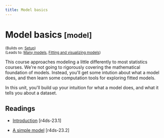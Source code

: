```yaml
---
title: Model basics
---
```


<!-- Generated automatically from model-basics.yml. Do not edit by hand -->

# Model basics <small class='model'>[model]</small>
<small>(Builds on: [Setup](setup.md))</small>  
<small>(Leads to: [Many models](model-many.md), [Fitting and visualizing models](model-vis.md))</small>

This course approaches modeling a little differently to most statistics
courses. We're not going to rigorously covering the mathematical foundation
of models. Instead, you'll get some intution about what a model does,
and then learn some computation tools for exploring fitted models.

In this unit, you'll build up your intuition for what a model does, and what
it tells you about a dataset.

## Readings

  * [Introduction](http://r4ds.had.co.nz/model-basics.html#introduction-15) [r4ds-23.1]

  * [A simple model](http://r4ds.had.co.nz/model-basics.html#a-simple-model) [r4ds-23.2]



